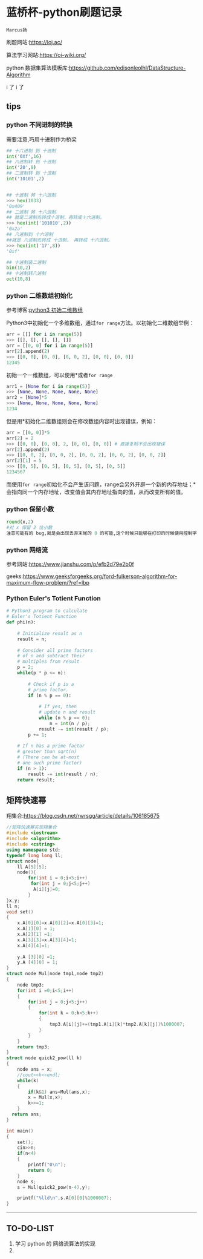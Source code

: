 # 蓝桥杯-python刷题记录

`Marcus扬`

刷题网站:https://loj.ac/

算法学习网站:https://oi-wiki.org/

python 数据集算法模板库:https://github.com/edisonleolhl/DataStructure-Algorithm

i 了 i 了

## tips

### python 不同进制的转换

需要注意,巧用十进制作为桥梁

```python
## 十六进制 到 十进制
int('0Xf',16) 
## 八进制转 到 十进制
int('20',8)
## 二进制转 到 十进制
int('10101',2)


## 十进制 转 十六进制
>>> hex(1033)
'0x409'
## 二进制 转 十六进制
## 就是二进制先转成十进制，再转成十六进制。
>>> hex(int('101010',2))
'0x2a'
## 八进制到 十六进制
##就是 八进制先转成 十进制， 再转成 十六进制。
>>> hex(int('17',8))
'0xf'

## 十进制装二进制
bin(10,2)
## 十进制转八进制
oct(10,8)
```

### python 二维数组初始化

参考博客:[python3 初始二维数组](https://blog.csdn.net/qq_24504591/article/details/88222491?utm_medium=distribute.pc_relevant.none-task-blog-BlogCommendFromMachineLearnPai2-3.channel_param&depth_1-utm_source=distribute.pc_relevant.none-task-blog-BlogCommendFromMachineLearnPai2-3.channel_param)

Python3中初始化一个多维数组，通过`for range`方法。以初始化二维数组举例：

```python
arr = [[] for i in range(5)]
>>> [[], [], [], [], []]
arr = [[0, 0] for i in range(5)]
arr[2].append(2)
>>> [[0, 0], [0, 0], [0, 0, 2], [0, 0], [0, 0]]
12345
```

初始一个一维数组，可以使用*或者`for range`

```python
arr1 = [None for i in range(5)]
>>> [None, None, None, None, None]
arr2 = [None]*5
>>> [None, None, None, None, None]
1234
```

但是用*初始化二维数组则会在修改数组内容时出现错误，例如：

```python
arr = [[0, 0]]*5
arr[2] = 2
>>> [[0, 0], [0, 0], 2, [0, 0], [0, 0]] # 直接复制不会出现错误
arr[2].append(2)
>>> [[0, 0, 2], [0, 0, 2], [0, 0, 2], [0, 0, 2], [0, 0, 2]]
arr[2][1] = 5
>>> [[0, 5], [0, 5], [0, 5], [0, 5], [0, 5]]
1234567
```

而使用`for range`初始化不会产生该问题，range会另外开辟一个新的内存地址；*会指向同一个内存地址，改变值会其内存地址指向的值，从而改变所有的值。

### python 保留小数

```python
round(x,2)
#对 x 保留 2 位小数
注意可能有的 bug,就是会出现丢弃末尾的 0 的可能,这个时候只能够在打印的时候使用控制字符.
```

### python 网络流

参考网站:https://www.jianshu.com/p/efb2d79e2b0f

geeks:https://www.geeksforgeeks.org/ford-fulkerson-algorithm-for-maximum-flow-problem/?ref=lbp



### Python Euler's Totient Function 

```python
# Python3 program to calculate  
# Euler's Totient Function 
def phi(n): 
      
    # Initialize result as n 
    result = n;  
  
    # Consider all prime factors 
    # of n and subtract their 
    # multiples from result 
    p = 2;  
    while(p * p <= n): 
          
        # Check if p is a  
        # prime factor. 
        if (n % p == 0):  
              
            # If yes, then  
            # update n and result 
            while (n % p == 0): 
                n = int(n / p); 
            result -= int(result / p); 
        p += 1; 
  
    # If n has a prime factor 
    # greater than sqrt(n) 
    # (There can be at-most  
    # one such prime factor) 
    if (n > 1): 
        result -= int(result / n); 
    return result; 
```



## 矩阵快速幂

翔集合:https://blog.csdn.net/rwrsgg/article/details/106185675

```c++
//矩阵快速幂实现翔集合 
#include <iostream>
#include <algorithm>
#include <cstring>
using namespace std;
typedef long long ll;
struct node{
	ll A[5][5];
	node(){
		for(int i = 0;i<5;i++)
		 for(int j = 0;j<5;j++)
		  A[i][j]=0;
		}
}x,y;
ll n;
void set()
{
	x.A[0][0]=x.A[0][2]=x.A[0][3]=1;
	x.A[1][0] = 1;
	x.A[2][1] =1;
	x.A[3][3]=x.A[3][4]=1;
	x.A[4][4]=1;
	
    y.A [3][0] =1;
	y.A [4][0] = 1;
}
struct node Mul(node tmp1,node tmp2)
{
	node tmp3;
	for(int i =0;i<5;i++)
	{
		for(int j = 0;j<5;j++)
		{
			for(int k = 0;k<5;k++)
			{
				tmp3.A[i][j]+=(tmp1.A[i][k]*tmp2.A[k][j])%1000007;
			}
		}	
    }
    return tmp3;
}
struct node quick2_pow(ll k)
{
	node ans = x;
	//cout<<k<<endl;
	while(k)
	{  
		if(k&1) ans=Mul(ans,x);
		x = Mul(x,x);
	    k>>=1;
	}
  return ans;
}

int main()
{   
	set();
	cin>>n;
	if(n<4) 
	{
		printf("0\n");
		return 0;
	}
	node s;
	s = Mul(quick2_pow(n-4),y);

	printf("%lld\n",s.A[0][0]%1000007);
} 

```



----

## TO-DO-LIST

1. 学习 python 的 网络流算法的实现
2. 